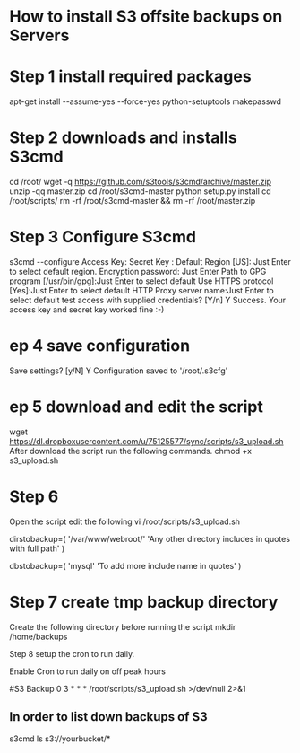 # How to install S3 offsite backups on Servers

# Step 1 install required packages
apt-get install --assume-yes --force-yes python-setuptools makepasswd

# Step 2 downloads and installs S3cmd 

cd /root/
wget -q https://github.com/s3tools/s3cmd/archive/master.zip
unzip -qq master.zip
cd /root/s3cmd-master
python setup.py install
cd /root/scripts/
rm -rf /root/s3cmd-master && rm -rf /root/master.zip

# Step 3 Configure S3cmd

s3cmd --configure
Access Key:
Secret Key :
Default Region [US]: Just Enter to select default region.
Encryption password: Just Enter
Path to GPG program [/usr/bin/gpg]:Just Enter to select default
Use HTTPS protocol [Yes]:Just Enter to select default
HTTP Proxy server name:Just Enter to select default
test access with supplied credentials? [Y/n] Y
Success. Your access key and secret key worked fine :-)

# ep 4 save configuration
Save settings? [y/N] Y
Configuration saved to '/root/.s3cfg'

# ep 5 download and edit the script

wget https://dl.dropboxusercontent.com/u/75125577/sync/scripts/s3_upload.sh 
After download the script run the following commands.
chmod +x s3_upload.sh

# Step 6
Open the script edit the following
vi /root/scripts/s3_upload.sh


dirstobackup=(
'/var/www/webroot/'
'Any other directory includes in quotes with full path'
)

dbstobackup=(
'mysql'
'To add more include name in quotes'
)

# Step 7 create tmp backup directory
Create the following directory before running the script
mkdir /home/backups

Step 8 setup the cron to run daily.

Enable Cron to run daily on off peak hours

#S3 Backup
0 3 * * *       /root/scripts/s3_upload.sh >/dev/null 2>&1


## In order to list down backups of S3 
s3cmd ls s3://yourbucket/*
                       


